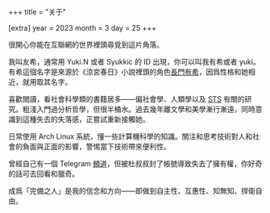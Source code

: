 +++
title = "关于"

[extra]
year = 2023
month = 3
day = 25
+++

很開心你能在互聯網的世界裡頭尋覓到這片角落。

我叫友希，通常用 Yuki.N 或者 Syukkic 的 ID 出現，你可以叫我有希或者 yuki。有希這個名字是來源於《涼宮春日》小說裡頭的角色[長門有希](https://zh.wikipedia.org/wiki/%E9%95%B7%E9%96%80%E6%9C%89%E5%B8%8C)，因爲性格和她相近，就用取其名字。

喜歡閲讀，看社會科學類的書籍居多——偏社會學、人類學以及 [STS](https://en.wikipedia.org/wiki/Science_and_technology_studies) 有關的研究。粗淺入門過分析哲學，但很半桶水。過去幾年離文學和美學漸行漸遠，同時意識到這種失去的失落感，正嘗試重新接觸她。

日常使用 Arch Linux 系統，懂一些計算機科學的知識。關注和思考技術對人和社會的負面與正面的影響，警惕當下技術帶來便利性。

曾經自己有一個 Telegram [頻道](https://t.me/yukinodb)，但被杜叔叔封了帳號導致失去了擁有權，你好奇的話可去回看和獵奇。

成爲「完備之人」是我的信念和方向——即做到自主性、互惠性、知無知、捍衛自由。